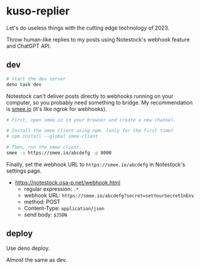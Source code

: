 # kuso-replier

Let's do useless things with the cutting edge technology of 2023.

Throw human-like replies to my posts using Notestock's webhook feature and ChatGPT API.

## dev

```bash
# start the dev server
deno task dev
```

Notestock can't deliver posts directly to webhooks running on your computer, so you probably need something to bridge. My recommendation is [smee.io](https://smee.io/) (it's like ngrok for webhooks).

```bash
# First, open smee.io in your browser and create a new channel.

# Install the smee client using npm. (only for the first time)
# npm install --global smee-client

# Then, run the smee client.
smee -u https://smee.io/abcdefg -p 8000
```

Finally, set the webhook URL to `https://smee.io/abcdefg` in Notestock's settings page.

- https://notestock.osa-p.net/webhook.html
  - regular expression: `.*`
  - webhook URL: `https://smee.io/abcdefg?secret=setYourSecretInEnv`
  - method: POST
  - Content-Type: `application/json`
  - send body: `$JSON`

## deploy

Use deno deploy.

Almost the same as dev.
